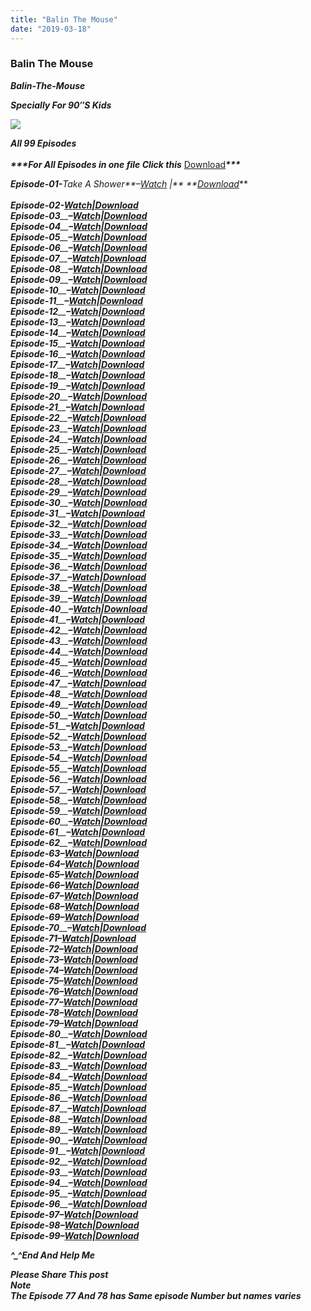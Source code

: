 ```yaml
---
title: "Balin The Mouse"
date: "2019-03-18"
---
```


### Balin The Mouse

 _**Balin-The-Mouse**_  
   
 _**Specially For 90″S Kids**_

[![](https://i.ytimg.com/vi/iur5kmo11Sw/maxresdefault.jpg)](https://i.ytimg.com/vi/iur5kmo11Sw/maxresdefault.jpg)

 _**All 99 Episodes**_  
[](https://www.blogger.com/u/1/null)  
 _**\*\*\*For All Episodes in one file Click this**_ [Download](https://gpmojo.com/FJBSbXX6)_**\*\*\***_

_**Episode-01-**_Take A Shower**–[Watch](https://gpmojo.com/aSPdq) |** **_[Download](https://gpmojo.com/aSPdq)_**  
[  
](https://gpmojo.com/aSPdq)_**Episode-02-**_**_[Watch|Download](https://gpmojo.com/Pdla)_**  
_**Episode-03**__**–**_**_[Watch|Download](https://gpmojo.com/Rf8p)_**  
_**Episode-04**__**–**_**_[Watch|Download](https://gpmojo.com/LbMV)_**  
_**Episode-05**__**–**_**_[Watch|Download](https://gpmojo.com/fkqCf2)_**  
_**Episode-06**__**–**_**_[Watch|Download](https://gpmojo.com/AK0U)_**  
_**Episode-07**__**–**_**_[Watch|Download](https://gpmojo.com/QvVC7)_**  
_**Episode-08**__**–**_**_[Watch|Download](https://gpmojo.com/otEvuDR)_**  
_**Episode-09**__**–**_**_[Watch|Download](https://gpmojo.com/JrI4gMU)_**  
_**Episode-10**__**–**_**_[Watch|Download](https://gpmojo.com/PesNopK)_**  
_**Episode-11**__**–**_**_[Watch|Download](https://gpmojo.com/jTyeFinC)_**  
_**Episode-12**__**–**_**_[Watch|Download](https://gpmojo.com/RSEcfK)_**  
_**Episode-13**__**–**_**_[Watch|Download](https://gpmojo.com/sAitf)_**  
_**Episode-14**__**–**_**_[Watch|Download](https://gpmojo.com/4d1l4)_**  
_**Episode-15**__**–**_**_[Watch|Download](https://gpmojo.com/plUWNjqo)_**  
_**Episode-16**__**–**_**_[Watch|Download](https://gpmojo.com/Lh01z3E)_**  
_**Episode-17**__**–**_**_[Watch|Download](https://gpmojo.com/KJgT)_**  
_**Episode-18**__**–**_**_[Watch|Download](https://gpmojo.com/RScephB)_**  
_**Episode-19**__**–**_**_[Watch|Download](https://gpmojo.com/yWEc0V)_**  
_**Episode-20**__**–**_**_[Watch|Download](https://gpmojo.com/CEK48gU)_**  
_**Episode-21**__**–**_**_[Watch|Download](https://gpmojo.com/M1Ub)_**  
_**Episode-22**__**–**_**_[Watch|Download](https://gpmojo.com/9VxP68)_**  
_**Episode-23**__**–**_**_[Watch|Download](https://gpmojo.com/LycopNGa)_**  
_**Episode-24**__**–**_**_[Watch|Download](https://gpmojo.com/LMTlgEa)_**  
_**Episode-25**__**–**_**_[Watch|Download](https://gpmojo.com/W3uT2z7S)_**  
_**Episode-26**__**–**_**_[Watch|Download](https://gpmojo.com/2aWeESEG)_**  
_**Episode-27**__**–**_**_[Watch|Download](https://gpmojo.com/U0U0VY)_**  
_**Episode-28**__**–**_**_[Watch|Download](https://gpmojo.com/9rXvoYuK)_**  
_**Episode-29**__**–**_**_[Watch|Download](https://gpmojo.com/ypnsvu)_**  
_**Episode-30**__**–**_**_[Watch|Download](https://gpmojo.com/CXEu4BAM)_**  
_**Episode-31**__**–**_**_[Watch|Download](https://gpmojo.com/DxBUHq)_**  
_**Episode-32**__**–**_**_[Watch|Download](https://gpmojo.com/XphF)_**  
_**Episode-33**__**–**_**_[Watch|Download](https://gpmojo.com/tfac)_**  
_**Episode-34**__**–**_**_[Watch|Download](https://gpmojo.com/2RG1q7q)_**  
_**Episode-35**__**–**_**_[Watch|Download](https://gpmojo.com/621En)_**  
_**Episode-36**__**–**_**_[Watch|Download](https://gpmojo.com/BaObs)_**  
_**Episode-37**__**–**_**_[Watch|Download](https://gpmojo.com/ZkREScqB)_**  
_**Episode-38**__**–**_**_[Watch|Download](https://gpmojo.com/thDbH)_**  
_**Episode-39**__**–**_**_[Watch|Download](https://gpmojo.com/nbbVw)_**  
_**Episode-40**__**–**_**_[Watch|Download](https://gpmojo.com/ETiu75E)_**  
_**Episode-41**__**–**_**_[Watch|Download](https://gpmojo.com/sAoQmZ7)_**  
_**Episode-42**__**–**_**_[Watch|Download](https://gpmojo.com/O8gu)_**  
_**Episode-43**__**–**_**_[Watch|Download](https://gpmojo.com/Vbx0P)_**  
_**Episode-44**__**–**_**_[Watch|Download](https://gpmojo.com/xMf0)_**  
_**Episode-45**__**–**_**_[Watch|Download](https://gpmojo.com/eoZ8Qoz)_**  
_**Episode-46**__**–**_**_[Watch|Download](https://gpmojo.com/aVbV)_**  
_**Episode-47**__**–**_**_[Watch|Download](https://gpmojo.com/Ugb9wH)_**  
_**Episode-48**__**–**_**_[Watch|Download](https://gpmojo.com/hR2hp)_**  
_**Episode-49**__**–**_**_[Watch|Download](https://gpmojo.com/ZT3B)_**  
_**Episode-50**__**–**_**_[Watch|Download](https://gpmojo.com/MR2D)_**  
_**Episode-51**__**–**_**_[Watch|Download](https://gpmojo.com/xBpjzgFc)_**  
_**Episode-52**__**–**_**_[Watch|Download](https://gpmojo.com/tVfLo)_**  
_**Episode-53**__**–**_**_[Watch|Download](https://gpmojo.com/BurBKv)_**  
_**Episode-54**__**–**_**_[Watch|Download](https://gpmojo.com/OEhCXZg)_**  
_**Episode-55**__**–**_**_[Watch|Download](https://gpmojo.com/Yo2I)_**  
_**Episode-56**__**–**_**_[Watch|Download](https://gpmojo.com/5U5Ufi)_**  
_**Episode-57**__**–**_**_[Watch|Download](https://gpmojo.com/OKjv5Y)_**  
_**Episode-58**__**–**_**_[Watch|Download](https://gpmojo.com/hHMXiB)_**  
_**Episode-59**__**–**_**_[Watch|Download](https://gpmojo.com/OLL1Gz2z)_**  
_**Episode-60**__**–**_**_[Watch|Download](https://gpmojo.com/tC4Yd)_**  
_**Episode-61**__**–**_**_[Watch|Download](https://gpmojo.com/iAgam)_**  
_**Episode-62**__**–**_**_[Watch|Download](https://gpmojo.com/qkTDmpva)_**  
_**Episode-**__**63**__**–**_**_[Watch|Download](https://gpmojo.com/2bjD)_**  
_**Episode-**__**64**__**–**_**_[Watch|Download](https://gpmojo.com/6NWYSSTY)_**  
_**Episode-**__**65**__**–**_**_[Watch|Download](https://gpmojo.com/PlMD5)_**  
_**Episode-**__**66**__**–**_**_[Watch|Download](https://gpmojo.com/tPHwOEo)_**  
_**Episode-**__**67**__**–**_**_[Watch|Download](https://gpmojo.com/e9QgZ0)_**  
_**Episode-**__**68**__**–**_**_[Watch|Download](https://gpmojo.com/dESME4l)_**  
_**Episode-**__**69**__**–**_**_[Watch|Download](https://gpmojo.com/Cf8aEm5F)_**  
_**Episode-70**__**–**_**_[Watch|Download](https://gpmojo.com/IjwHzFGM)_**  
_**Episode-**__**71**__**–**_**_[Watch|Download](https://gpmojo.com/acjAN)_**  
_**Episode-**__**72**__**–**_**_[Watch|Download](https://gpmojo.com/bgFzHpU)_**  
_**Episode-**__**73**__**–**_**_[Watch|Download](https://gpmojo.com/kEUI1)_**  
_**Episode-**__**74**__**–**_**_[Watch|Download](https://gpmojo.com/exbiY)_**  
_**Episode-**__**75**__**–**_**_[Watch|Download](https://gpmojo.com/RWRdT3G)_**  
_**Episode-**__**76**__**–**_**_[Watch|Download](https://gpmojo.com/bYH3q)_**  
_**Episode-**__**77**__**–**_**_[Watch|Download](https://gpmojo.com/p4f9thiO)_**  
_**Episode-**__**78**__**–**_**_[Watch|Download](https://gpmojo.com/4dtPGpyI)_**  
_**Episode-**__**79**__**–**_**_[Watch|Download](https://gpmojo.com/8Si8)_**  
_**Episode-80**__**–**_**_[Watch|Download](https://gpmojo.com/SBPtzB)_**  
_**Episode-81**__**–**_**_[Watch|Download](https://gpmojo.com/BKemx)_**  
_**Episode-82**__**–**_**_[Watch|Download](https://gpmojo.com/EmDS2Tu)_**  
_**Episode-83**__**–**_**_[Watch|Download](https://gpmojo.com/6SGM5Ds)_**  
_**Episode-84**__**–**_**_[Watch|Download](https://gpmojo.com/6SGM5Ds)_**  
_**Episode-85**__**–**_**_[Watch|Download](https://gpmojo.com/PStpX)_**  
_**Episode-86**__**–**_**_[Watch|Download](https://gpmojo.com/VJ3zl)_**  
_**Episode-87**__**–**_**_[Watch|Download](https://gpmojo.com/ScyL)_**  
_**Episode-88**__**–**_**_[Watch|Download](https://gpmojo.com/hzhE)_**  
_**Episode-89**__**–**_**_[Watch|Download](https://gpmojo.com/VNx1OaF9)_**  
_**Episode-90**__**–**_**_[Watch|Download](https://gpmojo.com/NbHn)_**  
_**Episode-91**__**–**_**_[Watch|Download](https://gpmojo.com/rpgGyWtF)_**  
_**Episode-92**__**–**_**_[Watch|Download](https://gpmojo.com/sICCuP)_**  
_**Episode-93**__**–**_**_[Watch|Download](https://gpmojo.com/HXFys)_**  
_**Episode-94**__**–**_**_[Watch|Download](https://gpmojo.com/PJgQype)_**  
_**Episode-95**__**–**_**_[Watch|Download](https://gpmojo.com/OtGFIAO)_**  
_**Episode-96**__**–**_**_[Watch|Download](https://gpmojo.com/FDzF)_**  
_**Episode-**__**97**__**–**_**_[Watch|Download](https://gpmojo.com/YGq57)_**  
_**Episode-**__**98**__**–**_**_[Watch|Download](https://gpmojo.com/RRE8)_**  
_**Episode-**__**99**__**–**_**_[Watch|Download](https://gpmojo.com/wu5dpx)_**

 _**^\_^End And Help Me**_ 

 _**Please Share This post**_  
_**Note**_  
 _**The Episode 77 And 78 has Same episode Number but names varies**_
